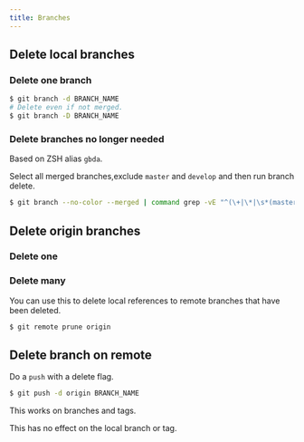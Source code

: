 ```yaml
---
title: Branches
---
```


## Delete local branches

### Delete one branch

```sh
$ git branch -d BRANCH_NAME
# Delete even if not merged.
$ git branch -D BRANCH_NAME
```

### Delete branches no longer needed

Based on ZSH alias `gbda`.

Select all merged branches,exclude `master` and `develop` and then run branch delete.

```sh
$ git branch --no-color --merged | command grep -vE "^(\+|\*|\s*(master|develop)\s*$)" | command xargs -n 1 git branch -d'
```

## Delete origin branches

### Delete one

<!-- TODO: test

```sh
$ git branch -d origin/BRANCH_NAME
```
 -->

### Delete many

You can use this to delete local references to remote branches that have been deleted.

```sh
$ git remote prune origin
```

## Delete branch on remote

Do a `push` with a delete flag.

```sh
$ git push -d origin BRANCH_NAME
```

This works on branches and tags.

This has no effect on the local branch or tag.
